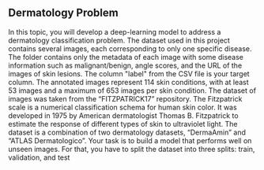 
## Dermatology Problem

In this topic, you will develop a deep-learning model to address a dermatology classification 
problem. The dataset used in this project contains several images, each corresponding to only 
one specific disease. The folder contains only the metadata of each image with some disease 
information such as malignant/benign, angle scores, and the URL of the images of skin 
lesions. The column "label" from the CSV file is your target column. The annotated images 
represent 114 skin conditions, with at least 53 images and a maximum of 653 images per skin 
condition.
The dataset of images was taken from the “FITZPATRICK17” repository. The Fitzpatrick 
scale is a numerical classification schema for human skin color. It was developed in 1975 by 
American dermatologist Thomas B. Fitzpatrick to estimate the response of different types of 
skin to ultraviolet light. The dataset is a combination of two dermatology datasets, 
“DermaAmin” and “ATLAS Dermatologico”. Your task is to build a model that performs well 
on unseen images. For that, you have to split the dataset into three splits: train, validation, and 
test
